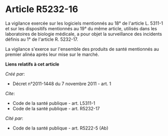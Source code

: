 # Article R5232-16

La vigilance exercée sur les logiciels mentionnés au 18° de l'article L. 5311-1 et sur les dispositifs mentionnés au 19° du
même article, utilisés dans les laboratoires de biologie médicale, a pour objet la surveillance des incidents définis au 1°
de l'article R. 5232-17. 

La vigilance s'exerce sur l'ensemble des produits de santé mentionnés au premier alinéa après leur mise sur le marché.

**Liens relatifs à cet article**

_Créé par_:

  - Décret n°2011-1448 du 7 novembre 2011 - art. 1

_Cite_:

  - Code de la santé publique - art. L5311-1
  - Code de la santé publique - art. R5232-17

_Cité par_:

  - Code de la santé publique - art. R5222-5 (Ab)
